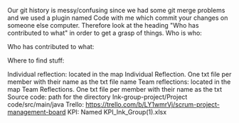 Our git history is messy/confusing since we had some git merge problems and we used a plugin named Code with me which commit your changes on someone else computer. Therefore look at the heading "Who has contributed to what" in order to get a grasp of things.
Who is who:

Who has contributed to what:

Where to find stuff:

Individual reflection: located in the map Individual Reflection. One txt file per member with their name as the txt file name
Team reflections: located in the map Team Reflections. One txt file per member with their name as the txt 
Source code: path for the directory Ink-group-project/Project code/src/main/java
Trello: https://trello.com/b/LY1wmrVj/scrum-project-management-board
KPI: Named KPI_Ink_Group(1).xlsx

